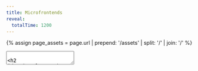 ```yaml
---
title: Microfrontends
reveal:
  totalTime: 1200
---
```


<!-- Get the assets path, removing the trailing slash -->

{% assign page_assets = page.url | prepend: '/assets' | split: '/' | join: '/' %}

<style>
  .image-container {
    height: 100%;
    display: grid;
    grid-template-columns: repeat(3, 1fr);
    place-items: center;
  }
</style>

<section data-markdown data-separator-vertical="Aside:\n">
<textarea data-template>

## Microfrontends

Alex Lockhart

---

<!-- .slide: data-auto-animate data-auto-animate-id="the-problem" -->

## The Problem

<div class="image-container">
  <img src="{{ page_assets }}/web-app-monolith.png" style="width: 40%; justify-self: end;" />
  <div class="r-stack" style="padding: 100px">
    <img src="{{ page_assets }}/arrow.png" />
    <img src="{{ page_assets }}/arrow.png" />
    <img src="{{ page_assets }}/arrow.png" />
    <img src="{{ page_assets }}/arrow.png" />
    <img src="{{ page_assets }}/arrow.png" />
    <img src="{{ page_assets }}/arrow.png" />
    <img src="{{ page_assets }}/arrow.png" />
    <img src="{{ page_assets }}/arrow.png" />
    <img src="{{ page_assets }}/arrow.png" />
  </div>
  <img src="{{ page_assets }}/server-monolith.png" style="width: 40%; justify-self: start;" />
</div>

Notes:

- The classic client-server relationship. Our business sells shapes!
- Our users go to our website, our app loads, and they do things that talk to the server.
- Business is going well. So well, in fact, that our application keeps growing.

---

<!-- .slide: data-auto-animate data-auto-animate-id="the-problem" -->

## The Problem

<style>
  .many-arrow {
    width: 40%;
    position: relative; 
  }
</style>

<div class="image-container">
  <img src="{{ page_assets }}/web-app-monolith.png" />
  <div class="r-stack" style="padding: 40px">
    <img src="{{ page_assets }}/arrow.png" class="many-arrow" style="top: -20px; left: -15px" />
    <img src="{{ page_assets }}/arrow.png" class="many-arrow" style="top: 40px; left: -10px" />
    <img src="{{ page_assets }}/arrow.png" class="many-arrow" style="top: 60px; left: 0px" />
    <img src="{{ page_assets }}/arrow.png" class="many-arrow" style="top: -40px; left: 10px" />
    <img src="{{ page_assets }}/arrow.png" class="many-arrow" style="top: -80px; left: 5px" />
    <img src="{{ page_assets }}/arrow.png" class="many-arrow" style="top: 80px; left: -20px" /> 
    <img src="{{ page_assets }}/arrow.png" class="many-arrow" style="top: 0px; left: 15px" />
    <img src="{{ page_assets }}/arrow.png" class="many-arrow" style="top: 20px; left: -5px" />
    <img src="{{ page_assets }}/arrow.png" class="many-arrow" style="top: -60px; left: 20px" />
  </div>
  <img src="{{ page_assets }}/server-monolith.png" />
</div>

Notes:

- And GROWING.

---

## Why is this a problem?

- Lots of commits to the same code <!-- .element: class="fragment" -->
- Longer build times <!-- .element: class="fragment" -->
- Longer load times <!-- .element: class="fragment" -->

Notes:

- So why is this a problem?
- (next)
- Well, bigger applications probably have more developers all working on the same codebase.
- (next)
- Bigger applications also mean longer build times, both locally and in your CI pipeline.
  - When your application takes an hour to build… you have a problem.
- (next)
- And, loading that giant frontend application means that your users have to wait!

---

<style>
  .microservices.image-container {
    grid-template-columns: repeat(3, 1fr) 2fr;
  }
  .microservices.image-container img {
    width: 50%;
  }
  .microservices.image-container .inner {
    display: grid;
    grid-template-columns: repeat(2, 1fr);
    place-items: center;
  }
</style>

<div class="microservices image-container">
  <img src="{{ page_assets }}/web-app-monolith.png" />
  <img src="{{ page_assets }}/arrow.png" />
  <img src="{{ page_assets }}/server-blank.png" />
  <div class="inner">
    <img src="{{ page_assets }}/arrow.png" style="position: relative; top: 80px; rotate: -30deg;" />
    <img src="{{ page_assets }}/server-green.png" />
    <img src="{{ page_assets }}/arrow.png" style="position: relative; top: 20px; rotate: -15deg" />
    <img src="{{ page_assets }}/server-yellow.png" />
    <img src="{{ page_assets }}/arrow.png" style="position: relative; bottom: 20px; rotate: 15deg" />
    <img src="{{ page_assets }}/server-red.png" />
    <img src="{{ page_assets }}/arrow.png" style="position: relative; bottom: 80px; rotate: 30deg" />
    <img src="{{ page_assets }}/server-blue.png" />
  </div>
</div>

Notes:

- We have ways of solving this on the backend. We can start splitting up our servers into a classic microservice architecture.
- Instead of a monolith that handles EVERYTHING, we have an entrypoint and a bunch of smaller microservices that handle specific slices of our business.
- This lets our development teams each focus on one or more individual microservices - no more giant merge conflicts because you’re in the same codebase with 100 other people.
- These microservices are also much faster to build and deploy - instead of waiting an hour for our monolith, it might take only 10 minutes for our microservice to deploy.
- And most importantly - if we do it right, our users will never be able to tell the difference.
- That’s great for our backend - but what about our web app?

---

## Goals

1. It should feel like one application <!-- .element: class="fragment" -->
2. It should be performant <!-- .element: class="fragment" -->
3. It should have a great development experience <!-- .element: class="fragment" -->

Notes:

- Looking at what we can do in the backend, we can set some goals.
- We want this to be a step forward, not a step back.
  - (next)
  - We had one application, and we want it to keep feeling like that.
    - Just like how our microservices feel like one API!
  - (next)
  - We don't want a performance hit for this.
    - Our users don't want a worse experience just so we can try fun things!
  - (next)
  - We want to keep our developer experience good.
    - Otherwise, what's the point!

---

<!-- .slide: data-auto-animate data-auto-animate-id="web-app-slices" -->

<div class="r-stack">
  <img src="{{ page_assets }}/web-app-blank.png" />
  <img src="{{ page_assets }}/web-app-green.png" style="position: relative; bottom: 60px; right: 95px;" />
  <img src="{{ page_assets }}/web-app-yellow.png" style="position: relative; right: 48px; top: 50px;" />
  <img src="{{ page_assets }}/web-app-red-blue.png" style="position: relative; left: 85px;" />
</div>

Notes:

- Well, what if we sliced it up?

---

<!-- .slide: data-auto-animate data-auto-animate-id="web-app-slices" -->

<div class="r-stack">
  <img src="{{ page_assets }}/web-app-blank.png" />
  <img src="{{ page_assets }}/web-app-green.png" style="position: relative; bottom: 100px; right: 300px;" />
  <img src="{{ page_assets }}/web-app-yellow.png" style="position: relative; right: 300px; top: 50px;" />
  <img src="{{ page_assets }}/web-app-red-blue.png" style="position: relative; left: 300px;" />
</div>

## Microfrontends <!-- .element: class="fragment" -->

## (or MFEs) <!-- .element: class="fragment" style="text-transform: initial" -->

Notes:

- Instead of a single monolith web application, we could break this up into multiple small ones
- Each small web app could then handle it's own things, and we'd stitch them together to make a single consistent experience
- (next)
- We could even call them.... **Microfrontends**
- (next)
- Or for short, MFEs

---

<!-- .slide: data-auto-animate data-auto-animate-id="module-federation" -->

## Module Federation

Notes:

- So how do we accomplish that?
- There's a couple different ways, but I'm going to talk about an approach using Module Federation.

---

<!-- .slide: data-auto-animate data-auto-animate-id="module-federation" -->

## Module Federation

https://module-federation.github.io/

Notes:

- This won't be a full tutorial, but if you want to learn more, I suggest checking out their Github organization.
- You can find support for even more tools there.

---

<!-- .slide: data-auto-animate data-auto-animate-id="module-federation" -->

## Webpack

## Module Federation

## In React <!-- .element: class="fragment" -->

Notes:

- Today, though, let's focus on Webpack Module Federation. It's what I'm most familiar with, and I think the concepts are going to be pretty transferrable.
- (next)
- And because I haven't narrowed my focus enough, let's focus specifically on React web applications.
- Not to worry - if you don't use React, a lot of these concepts can still apply to you. It's all just Javascript modules!

---

## Get Building 🛠️

Notes:

- I'm going to go through some of the major steps to get setup with Module Federation.
- We're going to create a single host app and two remote apps.
- And as much as I'm sure you'd love to watch me live code three apps... I'm going to skip that bit.
- But, I'll make all the slides and code available at the end.

---

<!-- .slide: data-background-color="white" data-background-iframe="https://host-app-mfe-example-salockhart.fly.dev/remote1?spin=true" data-preload -->

Notes:

- We have a host app with a set of tabs that will let us load other content.
- For now, it's just spinning, waiting for the remotes!

---

<!-- .slide: data-background-color="white" data-background-iframe="https://remote-app-1-mfe-example-salockhart.fly.dev/" data-preload -->

Notes:

- We have our first remote app: a list of products.

---

<!-- .slide: data-background-color="white" data-background-iframe="https://remote-app-2-mfe-example-salockhart.fly.dev/" data-preload -->

Notes:

- And we have our second remote app: a checkout form.
- Now, let's put them all together!

---

<!-- .slide: data-visibility="hidden" -->

## App Structure

```sh [|8-10|14]
.
├── package-lock.json
├── package.json
├── public
│   └── ...
├── src
│   ├── App.tsx
│   ├── bootstrap
│   │   ├── app.tsx # only in our remote apps
│   │   └── local.tsx # our old index.tsx
│   ├── components
│   │   └── ...
│   ├── index.css
│   └── index.ts # loads bootstrap/local.tsx
└── tsconfig.json
```

Notes:

- First, let's take a look at the structure of these apps.
- This will be pretty familiar with anyone who's used Create React App before. But we did make a few changes.
- (next)
- These files are going to be what bootstraps our app.
  - `local.tsx` is our old `index.tsx`. It creates a new React root, and we use that for local development.
  - `app.tsx` exposes our components in our remote apps for the host to load.
- (next)
- And now, `index.ts` just loads our local entrypoint.

---

# Setup

## Entrypoints & Bootstrapping

Notes:

- First, let's check out how we setup the entrypoints to our app.

---

## Bootstrapping Remotely

```ts
// src/bootstrap/app.tsx

import { App } from "../App";

export default App;
```

Notes:

- First off, the `app` entrypoint.
- We don't want our remote apps to create the React root and bootstrap themselves.
- So, this entrypoint doesn't. It just exports the component we want to expose.
- We want it as basic as possible!
  - If we wrap our App with providers here, they'll cover up the ones from the host.

---

<!-- .slide: data-auto-animate data-auto-animate-id="bootstrapping-locally" -->

## Bootstrapping Locally

```tsx []
// src/bootstrap/local.tsx

import React from "react";
import ReactDOM from "react-dom/client";
import { App } from "../App";
import "../index.css";

const root = ReactDOM.createRoot(document.getElementById("root"));
root.render(
  <React.StrictMode>
    <App />
  </React.StrictMode>
);
```

Notes:

- Next, our `local` entrypoint.
- There's not much to discuss here. This is just the standard CRA `index.tsx` file, moved & renamed.
  - It imports the App, creates the root, and renders it.

---

<!-- .slide: data-auto-animate data-auto-animate-id="bootstrapping-locally" -->

## Bootstrapping Locally

```tsx [|3-4|6-8]
// src/index.ts

// ❌ This won't work once we turn on Module Federation!
// import "./bootstrap/local";

// 🪄 magic
// Import the component, create the React root, render...
import("./bootstrap/local").catch((e) => console.error(e));

// TS wants an import, export, or an
// empty 'export {}' statement to make it a module.
export {};
```

Notes:

- But how we use it changed.
- (next)
- We don't just import the entrypoint. That's important.
  - This would work without Module Federation, but with it, we will just get a blank screen.
- (next)
- Instead, we make it load our entrypoint asynchronously. This will be important later!

---

# Setup

## Configure Webpack

---

## Get Our Remotes Ready

```sh
npm i react-app-rewired webpack-merge
```

<div style="font-size: 35px">

```js [|10,15|11|16|17-19|20-30]
// config-overrides.js

const { merge } = require("webpack-merge");
const ModuleFederationPlugin = require("webpack/lib/container/ModuleFederationPlugin");
const { dependencies } = require("./package.json");

module.exports = function override(config) {
  return merge(config, {
    output: {
      uniqueName: "remote_app_1",
      publicPath: "http://localhost:3001/",
    },
    plugins: [
      new ModuleFederationPlugin({
        name: "remote_app_1",
        filename: "remoteEntry.js",
        exposes: {
          "./App": "./src/bootstrap/app",
        },
        shared: {
          ...dependencies,
          react: {
            singleton: true,
            requiredVersion: dependencies["react"],
          },
          "react-dom": {
            singleton: true,
            requiredVersion: dependencies["react-dom"],
          },
        },
      }),
    ],
  });
};
```

</div>

Notes:

- Now that we have `react-app-rewired` installed, we need to install our configuration overrides.
- Oh boy, we really added a lot here. Let's go through it.
  - (next)
  - First, we name this app so that Webpack can refer to it later.
  - (next)
  - We add a public path where this remote can be reached. For now, we'll do `localhost`.
  - (next)
  - Then, we added the name of the file that can be used to load this remote.
  - (next)
  - We declared what components we expose through that `remoteEntry.js` file
    - Here's our `app` entrypoint from the previous step!
  - (next)
  - Finally, we declared the dependencies that this remote "shares".
    - These are the reason why our local entrypoint needs to be loaded async!
    - We'll see what these are about in a bit.

---

## Get Our Host Ready

```sh
npm i react-app-rewired webpack-merge
```

<div style="font-size: 35px">

```js [|15-25|11-14]
// config-overrides.js

const { merge } = require("webpack-merge");
const ModuleFederationPlugin = require("webpack/lib/container/ModuleFederationPlugin");
const { dependencies } = require("./package.json");

module.exports = function override(config) {
  return merge(config, {
    plugins: [
      new ModuleFederationPlugin({
        remotes: {
          remote_app_1: "remote_app_1@http://localhost:3001/remoteEntry.js",
          remote_app_2: "remote_app_2@http://localhost:3002/remoteEntry.js",
        },
        shared: {
          ...dependencies,
          react: {
            singleton: true,
            requiredVersion: dependencies["react"],
          },
          "react-dom": {
            singleton: true,
            requiredVersion: dependencies["react-dom"],
          },
        },
      }),
    ],
  });
};
```

</div>

Notes:

- Alright. Home stretch. Our remotes are done, let's look at the host.
- There's a bit less config here.
  - (next)
  - We've got the same shared dependencies again.
  - (next)
  - But this is the fun bit. Here we declare what remote apps this project can access.

---

<!-- .slide: data-auto-animate data-auto-animate-id="remote-url" -->

## Remote URL

```text
remote_app_1@http://localhost:3001/remoteEntry.js
```

Notes:

- Let's take a closer look.
- This path that we use here, we actually build this up out of the configuration we use in the remote.

---

<!-- .slide: data-auto-animate data-auto-animate-id="remote-url" -->

## Remote URL

```text
remote_app_1@http://localhost:3001/remoteEntry.js
```

```text
{name}@{publicPath}{filename}
```

<div style="font-size: 35px">

```js [11,15,16]
// config-overrides.js

const { merge } = require("webpack-merge");
const ModuleFederationPlugin = require("webpack/lib/container/ModuleFederationPlugin");
const { dependencies } = require("./package.json");

module.exports = function override(config) {
  return merge(config, {
    output: {
      uniqueName: "remote_app_1",
      publicPath: "http://localhost:3001/",
    },
    plugins: [
      new ModuleFederationPlugin({
        name: "remote_app_1",
        filename: "remoteEntry.js",
        exposes: {
          "./App": "./src/bootstrap/app",
        },
        shared: {
          ...dependencies,
          react: {
            singleton: true,
            requiredVersion: dependencies["react"],
          },
          "react-dom": {
            singleton: true,
            requiredVersion: dependencies["react-dom"],
          },
        },
      }),
    ],
  });
};
```

</div>

Notes:

- The `name` is our "username" in the URL
- The `publicPath` becomes the base of our URL
- And the `filename` becomes the file we append to the base.

---

# Do it!

---

<!-- .slide: data-auto-animate data-auto-animate-id="get-our-host-ready" -->

## Render Our Remote

<div style="font-size: 35px;">

```tsx [|1|3-7|3,7|4,6|5]
const Remote1App = React.lazy(() => import("remote_app_1/App"));

<ErrorBoundary fallback={<h1>🤷</h1>}>
  <React.Suspense fallback={<CircularProgress />}>
    <Remote1App />
  </React.Suspense>
</ErrorBoundary>;
```

</div>

Notes:

- Awesome. Now we're ready to use it!
- (next)
- First, we import it. The module we import is "name of remote in webpack" / "name of exposed component"
  - The `React.lazy` is important here, too. With this, we'll only fetch the remote bundle when we need to render it.
- (next)
- Then we use it!
  - (next)
  - We wrap the whole thing in an error boundary in case the component fails to load.
  - (next)
  - We wrap it in Suspense too, so that we can display a spinner while it loads.
  - (next)
  - And then we just render the component.
    - We're just rendering it as-is, but this is a fully fledged React component! You can pass props, you can wrap it in other components, you can do whatever you like.

---

<!-- .slide: data-background-color="white" data-background-iframe="https://host-app-mfe-example-salockhart.fly.dev/remote1" data-preload -->

# 🎉 🎉 🎉 <!-- .element: class="fragment fade-out" -->

Notes:

- And it Just Works™️
- (next)
- And not only does it work, but we get some amazing benefits.
  - First off, our host-app provides an MUI theme. And if the theme changes in the host, it changes the remotes, too!
  - Now think, what if we had a shared React Query context? Or a shared React Router context? We'd be able to do a ton of really powerful things, all with different apps!

---

# Sharing Dependencies

---

## Sharing Dependencies

```ts
shared: {
  ...dependencies,
  react: {
    singleton: true,
    requiredVersion: dependencies["react"],
  },
  "react-dom": {
    singleton: true,
    requiredVersion: dependencies["react-dom"],
  },
}
```

Notes:

- These shared dependencies are the reason why we need the "room for magic" above.
- By sharing dependencies across our microfrontends, we're getting at our first two goals:
  1. It should feel like one application
  2. It should be performant
- Let's look at why.

---

<div style="display: grid; grid-template-columns: repeat(2, 50%); font-size: 30px;">
<div>

Module Federation ❌

```sh [|8|7]
build
├── index.html
└── static
    ├── css
    │   └── main.8a685450.css
    └── js
        ├── 787.83a184bd.chunk.js
        └── main.d2804cea.js
```

</div>
<div>

Module Federation + Sharing ✅

```sh [|21|7-20]
build
├── index.html
└── static
    ├── css
    │   └── 735.19f42a5c.chunk.css
    └── js
        ├── 164.d173b888.chunk.js
        ├── 184.658dae2a.chunk.js
        ├── 192.eeafc2fa.chunk.js
        ├── 225.77016a9a.chunk.js
        ├── 357.e948afb0.chunk.js
        ├── 361.5b8c06a6.chunk.js
        ├── 677.5bffb570.chunk.js
        ├── 702.bc15c451.chunk.js
        ├── 73.23dbfaa2.chunk.js
        ├── 735.693974f1.chunk.js
        ├── 783.97111ac3.chunk.js
        ├── 787.1912ef9c.chunk.js
        ├── 791.6276d6ee.chunk.js
        ├── 938.c91fb019.chunk.js
        └── main.24d3dcb7.js
```

</div>

Notes:

- The easiest way to illustrate this is in the build artifacts.
- On the left hand side, we have a standard CRA output.
  - (next)
  - We've got our main bundle with _everything_ in it
  - (next)
  - And we've got a separate bundle that is really just the `web-vitals` package.
- On the right hand side, through, is a different story.
  - (next)
  - We've still got a main bundle, but it's _very_ small. Pretty much just Webpack.
  - (next)
  - And then we've got a ton of other bundles. In fact, we've got roughly one for every dependency that we are sharing.
- **This** is where Module Federation really shines.
  - Since each of these chunks is a dependency, we only have to load them if we need them.
  - So if either the host or the remote have a (valid) dependency already, we skip it.
  - This means we can load our remotes super fast, since they might just be our own code and no dependencies.

Aside:

## Woah!

But what's in each chunk?

```sh
npm run build
npx source-map-explorer 'build/static/js/*.js'
```

Notes:

- You might be asking yourselves, how can I be confident about what is in each chunk?
- You can use the `source-map-explorer` tool to see for youself.

---

## Sharing Dependencies

```ts [|2|3,4,7,8]
shared: {
  ...dependencies,
  react: {
    singleton: true,
    requiredVersion: dependencies["react"],
  },
  "react-dom": {
    singleton: true,
    requiredVersion: dependencies["react-dom"],
  },
}
```

Notes:

- One more thing.
- (next)
- You'll notice that for most of the dependencies, we're just spreading them.
- (next)
- But for React and React DOM, we're adding some extra - we're declaring them `singleton`s.
  - A `singleton` shared dependency means that only one version will ever be present in the runtime.
  - This is super important for React and React DOM since they have set global state as part of their operations.
  - Without this, our remotes will create their own React references, and everything will fall apart.

---

## Goals

1. It should feel like one application <!-- .element: class="fragment" -->
2. It should be performant <!-- .element: class="fragment" -->
3. It should have a great development experience <!-- .element: class="fragment" -->

Notes:

- Let's revisit our goals.
- (next)
- This feels like one application. And in truth it is! Everything gets loaded into the same JS runtime.
- (next)
- This is also fairly performant. We end up have to make more network requests, but we aren't downloading React three times. We aren't eagerly fetching every remote. And once it's all in the browser, it works great.
- (next)
- And finally, while I didn't get into it much today, it's easy to develop on. I can work on a single MFE in isolation and not worry about having to bootstrap the world to get there.

---

## Gotchas

1. Caching <!-- .element: class="fragment" -->
2. Deployments <!-- .element: class="fragment" -->
3. Dependency Clashes <!-- .element: class="fragment" -->
4. Dirty Contexts <!-- .element: class="fragment" -->

Notes:

- Finally, there are some gotchas.
- (next)
- You'll recall that we load the remote MFEs with a `remoteEntry.js` file.
  - It has no hash! If it did, our host couldn't find it.
  - **But**, this means we need to be super careful that our webserver and our browser don't cache it.
- (next)
- Part of this comes up when we deploy.
  - If our host has loaded the `remoteEntry.js` file, but not the chunks, what happens if we deploy?
  - The chunks might have changed, and might not be available any more.
  - To get around this, we can either keep old versions accessible for a period of time, or we can make the host re-fetch the `remoteEntry.js` file if it fails to load a chunk.
- (next)
- With all these shared dependencies rolling around, we need to be careful.
  - React Router specifically wants the **same exact** version to be used across the entire runtime. Otherwise, your remotes might fail to load!
- (next)
- And finally, dirty contexts. If one of your remotes loads some global CSS, the rest of your app is going to see it. That can be a great thing! But it can also muck things up.

---

## ✂️ Cut For Time ✂️

- A Remote can be a Host, too!
- We can federate any JS modules - not just components.
- We can have an app made up of mixed frameworks!

---

## Thank you!

<div style="display: grid; grid-template-columns: repeat(2, 1fr); place-items: center;">
  <div style="display: flex; flex-direction: column; align-items: center;">
    <p>Alex Lockhart</p>
    <img src="/assets/profile.jpg" alt="a photo of the author" style="width: 200px" />
    <img src="{{ page_assets }}/logo-datasite-light.svg" style="width: 200px" />
  </div>
  <div style="width: 100%">
    <a href="https://lockhart.dev">lockhart.dev</a>
    <img src="{{ page_assets }}/qr.png" style="width: 60%" />
  </div>
</div>

</textarea>
</section>
